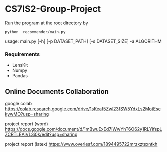# CS7IS2-Group-Project
Run the program at the root directory by

`python  recommender/main.py`

usage: main.py [-h] [-p DATASET_PATH] [-s DATASET_SIZE] -a ALGORITHM

### Requirements
    
* LensKit
* Numpy
* Pandas


## Online Documents Collaboration 

google colab
https://colab.research.google.com/drive/1sKeaf5Zwl23fSW5YdxLs2MotEsckywMO?usp=sharing

project report (word)
https://docs.google.com/document/d/1mBwuExEd7IWwYhT6O62y1RLYifspLZCRTLEAlVL3i0k/edit?usp=sharing

project report (latex)
https://www.overleaf.com/1894495722mrzxztsxntkh


